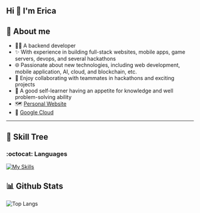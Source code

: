 ## Hi 👋 I'm Erica

## :thought_balloon: About me

- :technologist: A backend developer 
- :sparkles: With experience in building full-stack websites, mobile apps, game servers, devops, and several hackathons
- :globe_with_meridians: Passionate about new technologies, including web development, mobile application, AI, cloud, and blockchain, etc.
- :mechanical_arm: Enjoy collaborating with teammates in hackathons and exciting projects
- :bug: A good self-learner having an appetite for knowledge and well problem-solving ability
- 🗺️ [Personal Website](https://nu1lspaxe.github.io/)
- 🌈 [Google Cloud](https://www.cloudskillsboost.google/public_profiles/b9d5f3b4-009d-4217-8266-4de33fa44250)

---

## :seedling: Skill Tree

### :octocat: Languages
[![My Skills](https://skillicons.dev/icons?i=go,java,flutter,nodejs,ts,py)](https://skillicons.dev)

## :bar_chart: Github Stats
![Top Langs](https://github-readme-stats.vercel.app/api/top-langs/?username=Nu1LSpaxe&theme=tokyonight&hide=Jupyter%20Notebook,css,scss,html&exclude_repo=)

<!--
**Nu1LSpaxe/Nu1LSpaxe** is a ✨ _special_ ✨ repository because its `README.md` (this file) appears on your GitHub profile.

Here are some ideas to get you started:

- 🔭 I’m currently working on ...
- 🌱 I’m currently learning ...
- 👯 I’m looking to collaborate on ...
- 🤔 I’m looking for help with ...
- 💬 Ask me about ...
- 📫 How to reach me: ...
- 😄 Pronouns: ...
- ⚡ Fun fact: ...

### :hammer_and_pick: Tookits
[![My Skills](https://skillicons.dev/icons?i=mysql,postgres,redis,mongodb,sqlite,kubernetes,docker,grafana,prometheus,nginx,git,gitlab,github,githubactions,gcp,vercel,ansible,terraform,jenkins,postman,spring,gradle,express,react,redux,jest,bootstrap,vite,npm,pnpm,fastapi,flask,visualstudio,vscode,linux,vim,bash,notion,md,latex)](https://skillicons.dev)
-->

